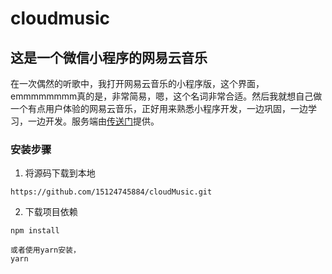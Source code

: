 # cloudmusic

## 这是一个微信小程序的网易云音乐

在一次偶然的听歌中，我打开网易云音乐的小程序版，这个界面，emmmmmmmm真的是，非常简易，嗯，这个名词非常合适。然后我就想自己做一个有点用户体验的网易云音乐，正好用来熟悉小程序开发，一边巩固，一边学习，一边开发。服务端由[传送门](url ' https://github.com/Binaryify/NeteaseCloudMusicApi ')提供。

### 安装步骤

1. 将源码下载到本地

```
https://github.com/15124745884/cloudMusic.git
```

2. 下载项目依赖

```
npm install 
```

```
或者使用yarn安装，
yarn
```